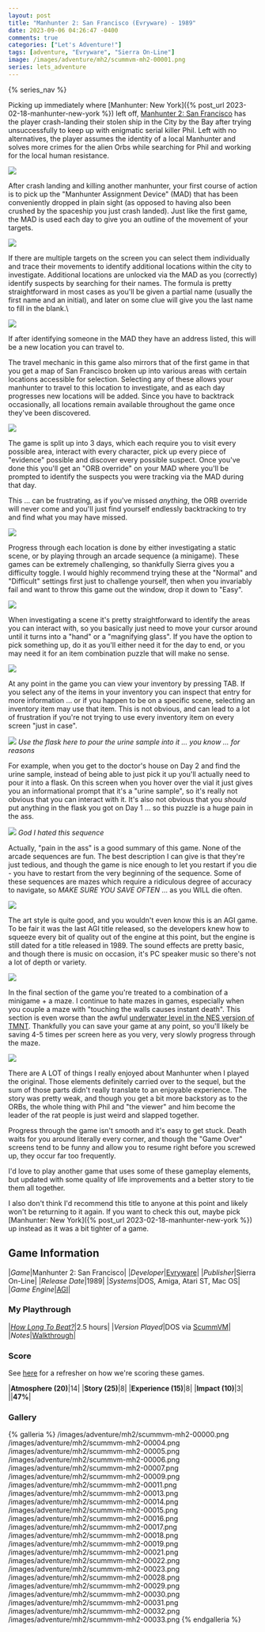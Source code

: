 ```yaml
---
layout: post
title: "Manhunter 2: San Francisco (Evryware) - 1989"
date: 2023-09-06 04:26:47 -0400
comments: true
categories: ["Let's Adventure!"]
tags: [adventure, "Evryware", "Sierra On-Line"]
image: /images/adventure/mh2/scummvm-mh2-00001.png
series: lets_adventure
---
```

{% series_nav %}

Picking up immediately where [Manhunter: New York]({% post_url 2023-02-18-manhunter-new-york %}) left off, [Manhunter 2: San Francisco](https://en.wikipedia.org/wiki/Manhunter_2:_San_Francisco) has the player crash-landing their stolen ship in the City by the Bay after trying unsuccessfully to keep up with enigmatic serial killer Phil. Left with no alternatives, the player assumes the identity of a local Manhunter and solves more crimes for the alien Orbs while searching for Phil and working for the local human resistance.

![](/images/adventure/mh2/scummvm-mh2-00002.png)

After crash landing and killing another manhunter, your first course of action is to pick up the "Manhunter Assignment Device" (MAD) that has been conveniently dropped in plain sight (as opposed to having also been crushed by the spaceship you just crash landed). Just like the first game, the MAD is used each day to give you an outline of the movement of your targets.

![](/images/adventure/mh2/scummvm-mh2-00003.png)

If there are multiple targets on the screen you can select them individually and trace their movements to identify additional locations within the city to investigate. Additional locations are unlocked via the MAD as you (correctly) identify suspects by searching for their names. The formula is pretty straightforward in most cases as you'll be given a partial name (usually the first name and an initial), and later on some clue will give you the last name to fill in the blank.\

![](/images/adventure/mh2/scummvm-mh2-00020.png)

If after identifying someone in the MAD they have an address listed, this will be a new location you can travel to.

The travel mechanic in this game also mirrors that of the first game in that you get a map of San Francisco broken up into various areas with certain locations accessible for selection. Selecting any of these allows your manhunter to travel to this location to investigate, and as each day progresses new locations will be added. Since you have to backtrack occasionally, all locations remain available throughout the game once they've been discovered.

![](/images/adventure/mh2/scummvm-mh2-00012.png)

The game is split up into 3 days, which each require you to visit every possible area, interact with every character, pick up every piece of "evidence" possible and discover every possible suspect. Once you've done this you'll get an "ORB override" on your MAD where you'll be prompted to identify the suspects you were tracking via the MAD during that day.

This ... can be frustrating, as if you've missed _anything_, the ORB override will never come and you'll just find yourself endlessly backtracking to try and find what you may have missed.

![](/images/adventure/mh2/scummvm-mh2-00008.png)

Progress through each location is done by either investigating a static scene, or by playing through an arcade sequence (a minigame). These games can be extremely challenging, so thankfully Sierra gives you a difficulty toggle. I would highly recommend trying these at the "Normal" and "Difficult" settings first just to challenge yourself, then when you invariably fail and want to throw this game out the window, drop it down to "Easy".

![](/images/adventure/mh2/scummvm-mh2-00010.png)

When investigating a scene it's pretty straightforward to identify the areas you can interact with, so you basically just need to move your cursor around until it turns into a "hand" or a "magnifying glass". If you have the option to pick something up, do it as you'll either need it for the day to end, or you may need it for an item combination puzzle that will make no sense.

![](/images/adventure/mh2/scummvm-mh2-00027.png)

At any point in the game you can view your inventory by pressing TAB. If you select any of the items in your inventory you can inspect that entry for more information ... or if you happen to be on a specific scene, selecting an inventory item may use that item. This is not obvious, and can lead to a lot of frustration if you're not trying to use every inventory item on every screen "just in case".

![](/images/adventure/mh2/scummvm-mh2-00024.png)
_Use the flask here to pour the urine sample into it ... you know ... for reasons_

For example, when you get to the doctor's house on Day 2 and find the urine sample, instead of being able to just pick it up you'll actually need to pour it into a flask. On this screen when you hover over the vial it just gives you an informational prompt that it's a "urine sample", so it's really not obvious that you can interact with it. It's also not obvious that you _should_ put anything in the flask you got on Day 1 ... so this puzzle is a huge pain in the ass.

![](/images/adventure/mh2/scummvm-mh2-00026.png)
_God I hated this sequence_

Actually, "pain in the ass" is a good summary of this game. None of the arcade sequences are fun. The best description I can give is that they're just tedious, and though the game is nice enough to let you restart if you die - you have to restart from the very beginning of the sequence. Some of these sequences are mazes which require a ridiculous degree of accuracy to navigate, so _MAKE SURE YOU SAVE OFTEN_ ... as you WILL die often.

![](/images/adventure/mh2/scummvm-mh2-00025.png)

The art style is quite good, and you wouldn't even know this is an AGI game. To be fair it was the last AGI title released, so the developers knew how to squeeze every bit of quality out of the engine at this point, but the engine is still dated for a title released in 1989. The sound effects are pretty basic, and though there is music on occasion, it's PC speaker music so there's not a lot of depth or variety.

![](/images/adventure/mh2/scummvm-mh2-00034.png)

In the final section of the game you're treated to a combination of a minigame + a maze. I continue to hate mazes in games, especially when you couple a maze with "touching the walls causes instant death". This section is even worse than the awful [underwater level in the NES version of TMNT](https://screenrant.com/teenage-mutant-ninja-turtles-dam-level-co-creator/). Thankfully you can save your game at any point, so you'll likely be saving 4-5 times per screen here as you very, very slowly progress through the maze.

![](/images/adventure/mh2/scummvm-mh2-00035.png)

There are A LOT of things I really enjoyed about Manhunter when I played the original. Those elements definitely carried over to the sequel, but the sum of those parts didn't really translate to an enjoyable experience. The story was pretty weak, and though you get a bit more backstory as to the ORBs, the whole thing with Phil and "the viewer" and him become the leader of the rat people is just weird and slapped together.

Progress through the game isn't smooth and it's easy to get stuck. Death waits for you around literally every corner, and though the "Game Over" screens tend to be funny and allow you to resume right before you screwed up, they occur far too frequently.

I'd love to play another game that uses some of these gameplay elements, but updated with some quality of life improvements and a better story to tie them all together.

I also don't think I'd recommend this title to anyone at this point and likely won't be returning to it again. If you want to check this out, maybe pick [Manhunter: New York]({% post_url 2023-02-18-manhunter-new-york %}) up instead as it was a bit tighter of a game.

## Game Information

|*Game*|Manhunter 2: San Francisco|
|*Developer*|[Evryware](https://en.wikipedia.org/wiki/Evryware)|
|*Publisher*|Sierra On-Line|
|*Release Date*|1989|
|*Systems*|DOS, Amiga, Atari ST, Mac OS|
|*Game Engine*|[AGI](https://wiki.scummvm.org/index.php/SCI)|

### My Playthrough

|[*How Long To Beat?*](https://howlongtobeat.com/game/23176)|2.5 hours|
|*Version Played*|DOS via [ScummVM](https://www.scummvm.org/)|
|*Notes*|[Walkthrough](https://www.walkthroughking.com/text/manhunter2.aspx)|

### Score

See [here](https://www.alexbevi.com/blog/2021/07/28/adventure-games-1980-1999/#scoring) for a refresher on how we're scoring these games.

|**Atmosphere (20)**|14|
|**Story (25)**|8|
|**Experience (15)**|8|
|**Impact (10)**|3|
||**47%**|

### Gallery

{% galleria %}
/images/adventure/mh2/scummvm-mh2-00000.png
/images/adventure/mh2/scummvm-mh2-00004.png
/images/adventure/mh2/scummvm-mh2-00005.png
/images/adventure/mh2/scummvm-mh2-00006.png
/images/adventure/mh2/scummvm-mh2-00007.png
/images/adventure/mh2/scummvm-mh2-00009.png
/images/adventure/mh2/scummvm-mh2-00011.png
/images/adventure/mh2/scummvm-mh2-00013.png
/images/adventure/mh2/scummvm-mh2-00014.png
/images/adventure/mh2/scummvm-mh2-00015.png
/images/adventure/mh2/scummvm-mh2-00016.png
/images/adventure/mh2/scummvm-mh2-00017.png
/images/adventure/mh2/scummvm-mh2-00018.png
/images/adventure/mh2/scummvm-mh2-00019.png
/images/adventure/mh2/scummvm-mh2-00021.png
/images/adventure/mh2/scummvm-mh2-00022.png
/images/adventure/mh2/scummvm-mh2-00023.png
/images/adventure/mh2/scummvm-mh2-00028.png
/images/adventure/mh2/scummvm-mh2-00029.png
/images/adventure/mh2/scummvm-mh2-00030.png
/images/adventure/mh2/scummvm-mh2-00031.png
/images/adventure/mh2/scummvm-mh2-00032.png
/images/adventure/mh2/scummvm-mh2-00033.png
{% endgalleria %}